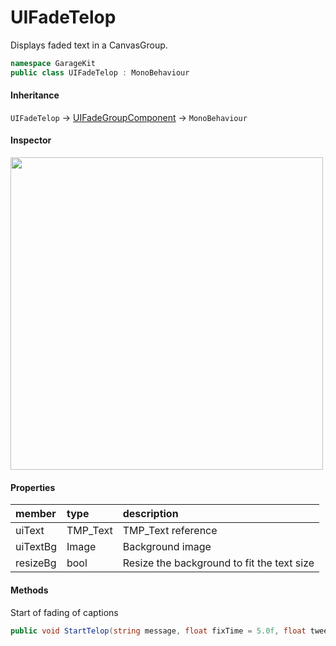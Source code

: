 # UIFadeTelop

Displays faded text in a CanvasGroup.

```csharp
namespace GarageKit
public class UIFadeTelop : MonoBehaviour
```

#### Inheritance

`UIFadeTelop` -> [UIFadeGroupComponent](~/Scripts_en/Utils/UI/UIFadeGroupComponent.md) -> `MonoBehaviour`

#### Inspector

<img src="~/image/script_reference/uifadetelop_inspector.png" width="500px"/>

#### Properties

|member|type|description|
|:--|:--|:--|
|uiText|TMP_Text|TMP_Text reference|
|uiTextBg|Image|Background image|
|resizeBg|bool|Resize the background to fit the text size|

#### Methods

Start of fading of captions
```csharp
public void StartTelop(string message, float fixTime = 5.0f, float tweenTime = 0.5f)
```
